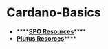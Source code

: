 # Cardano-Basics

* \*\*\*\*[**SPO Resources**](https://docs.oakandclay.com/plutus-resources/)\*\*\*\*
* [**Plutus Resorces**](https://docs.oakandclay.com/plutus-resources/)\*\*\*\*



